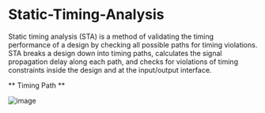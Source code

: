 # Static-Timing-Analysis
Static timing analysis (STA) is a method of validating the timing performance of a design by checking all possible paths for timing violations. STA breaks a design down into timing paths, calculates the signal propagation delay along each path, and checks for violations of timing constraints inside the design and at the input/output interface.

** Timing Path **

![image](https://user-images.githubusercontent.com/110079770/190552665-bf99cee6-aba9-40b2-a0a8-101de7b8d329.png)
